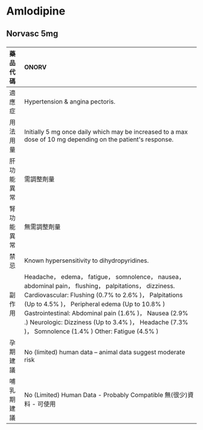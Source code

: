 # Amlodipine

## Norvasc 5mg

##### 

| 藥品代碼   | ONORV                                                                                                                                                                                                                                                                                                                                                                          |
|:-----------|:-------------------------------------------------------------------------------------------------------------------------------------------------------------------------------------------------------------------------------------------------------------------------------------------------------------------------------------------------------------------------------|
| 適應症     | Hypertension & angina pectoris.                                                                                                                                                                                                                                                                                                                                                |
| 用法用量   | Initially 5 mg once daily which may be increased to a max dose of 10 mg depending on the patient's response.                                                                                                                                                                                                                                                                   |
| 肝功能異常 | 需調整劑量                                                                                                                                                                                                                                                                                                                                                                     |
| 腎功能異常 | 無需調整劑量                                                                                                                                                                                                                                                                                                                                                                   |
| 禁忌       | Known hypersensitivity to dihydropyridines.                                                                                                                                                                                                                                                                                                                                    |
| 副作用     | Headache， edema， fatigue， somnolence， nausea， abdominal pain， flushing， palpitations， dizziness. Cardiovascular: Flushing (0.7% to 2.6% )， Palpitations (Up to 4.5% )， Peripheral edema (Up to 10.8% ) Gastrointestinal: Abdominal pain (1.6% )， Nausea (2.9% .) Neurologic: Dizziness (Up to 3.4% )， Headache (7.3% )， Somnolence (1.4% ) Other: Fatigue (4.5% ) |
| 孕期建議   | No (limited) human data – animal data suggest moderate risk                                                                                                                                                                                                                                                                                                                    |
| 哺乳期建議 | No (Limited) Human Data - Probably Compatible 無(很少)資料 - 可使用                                                                                                                                                                                                                                                                                                            |

